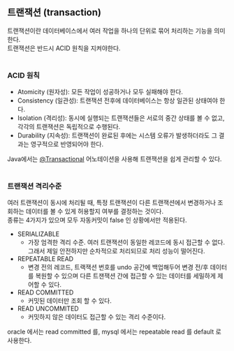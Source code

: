 ## 트랜잭션 (transaction)

트랜잭션이란 데이터베이스에서 여러 작업을 하나의 단위로 묶어 처리하는 기능을 의미한다. <br>
트랜잭션은 반드시 ACID 원칙을 지켜야한다. <br>
<br>
 
### ACID 원칙 <br>
- Atomicity (원자성): 모든 작업이 성공하거나 모두 실패해야 한다. <br>
- Consistency (일관성): 트랜잭션 전후에 데이터베이스는 항상 일관된 상태여야 한다. <br>
- Isolation (격리성): 동시에 실행되는 트랜잭션들은 서로의 중간 상태를 볼 수 없고, 각각의 트랜잭션은 독립적으로 수행된다. <br>
- Durability (지속성): 트랜잭션이 완료된 후에는 시스템 오류가 발생하더라도 그 결과는 영구적으로 반영되어야 한다. <br>

Java에서는 [@Transactional](https://github.com/sjeun1/TIL/blob/main/JAVA/%40transactional.md) 어노테이션을 사용해 트랜잭션을 쉽게 관리할 수 있다. <br>
<br>

### 트랜잭션 격리수준 
여러 트랜잭션이 동시에 처리될 때, 특정 트랜잭션이 다른 트랜잭션에서 변경하거나 조회하는 데이터를 볼 수 있게 허용할지 여부를 결정하는 것이다. <br>
종류는 4가지가 있으며 모두 자동커밋이 false 인 상황에서만 적용된다. <br>

- SERIALIZABLE 
  - 가장 엄격한 격리 수준. 여러 트랜잭션이 동일한 레코드에 동시 접근할 수 없다. 그래서 제일 안전하지만 순차적으로 처리되므로 처리 성능이 떨어진다. 
- REPEATABLE READ
  - 변경 전의 레코드, 트랙잭션 번호를 undo 공간에 백업해두어 변경 전/후 데이터를 복원할 수 있으며 다른 트잰잭션 간에 접근할 수 있는 데이터를 세밀하게 제어할 수 있다. 
- READ COMMITTED
  - 커밋된 데이터만 조회 할 수 있다.
- READ UNCOMMITED
  - 커밋하지 않은 데이터도 접근할 수 있는 격리 수준이다.
 
oracle 에서는 read committed 를, mysql 에서는 repeatable read 를 default 로 사용한다. 
